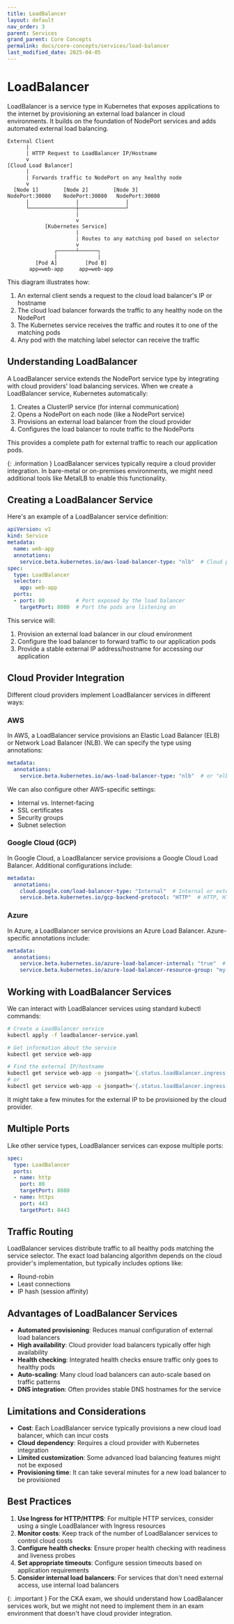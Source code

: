 ```yaml
---
title: LoadBalancer
layout: default
nav_order: 3
parent: Services
grand_parent: Core Concepts
permalink: docs/core-concepts/services/load-balancer
last_modified_date: 2025-04-05
---
```


# LoadBalancer

LoadBalancer is a service type in Kubernetes that exposes applications to the internet by provisioning an external load balancer in cloud environments. It builds on the foundation of NodePort services and adds automated external load balancing.

```
External Client
      |
      | HTTP Request to LoadBalancer IP/Hostname
      v
[Cloud Load Balancer]
      |
      | Forwards traffic to NodePort on any healthy node
      v
  [Node 1]        [Node 2]        [Node 3]
NodePort:30080    NodePort:30080   NodePort:30080
      |               |               |
      └───────────────┼───────────────┘
                      |
                      v
            [Kubernetes Service]
                      |
                      | Routes to any matching pod based on selector
                      v
               ┌──────┴──────┐
               |             |
         [Pod A]         [Pod B]
       app=web-app     app=web-app
```

This diagram illustrates how:
1. An external client sends a request to the cloud load balancer's IP or hostname
2. The cloud load balancer forwards the traffic to any healthy node on the NodePort
3. The Kubernetes service receives the traffic and routes it to one of the matching pods
4. Any pod with the matching label selector can receive the traffic

## Understanding LoadBalancer

A LoadBalancer service extends the NodePort service type by integrating with cloud providers' load balancing services. When we create a LoadBalancer service, Kubernetes automatically:

1. Creates a ClusterIP service (for internal communication)
2. Opens a NodePort on each node (like a NodePort service)
3. Provisions an external load balancer from the cloud provider
4. Configures the load balancer to route traffic to the NodePorts

This provides a complete path for external traffic to reach our application pods.

<div markdown="block">
{: .information }
LoadBalancer services typically require a cloud provider integration. In bare-metal or on-premises environments, we might need additional tools like MetalLB to enable this functionality.
</div>

## Creating a LoadBalancer Service

Here's an example of a LoadBalancer service definition:

```yaml
apiVersion: v1
kind: Service
metadata:
  name: web-app
  annotations:
    service.beta.kubernetes.io/aws-load-balancer-type: "nlb"  # Cloud provider-specific annotation
spec:
  type: LoadBalancer
  selector:
    app: web-app
  ports:
  - port: 80          # Port exposed by the load balancer
    targetPort: 8080  # Port the pods are listening on
```

This service will:
1. Provision an external load balancer in our cloud environment
2. Configure the load balancer to forward traffic to our application pods
3. Provide a stable external IP address/hostname for accessing our application

## Cloud Provider Integration

Different cloud providers implement LoadBalancer services in different ways:

### AWS

In AWS, a LoadBalancer service provisions an Elastic Load Balancer (ELB) or Network Load Balancer (NLB). We can specify the type using annotations:

```yaml
metadata:
  annotations:
    service.beta.kubernetes.io/aws-load-balancer-type: "nlb"  # or "elb"
```

We can also configure other AWS-specific settings:
- Internal vs. Internet-facing
- SSL certificates
- Security groups
- Subnet selection

### Google Cloud (GCP)

In Google Cloud, a LoadBalancer service provisions a Google Cloud Load Balancer. Additional configurations include:

```yaml
metadata:
  annotations:
    cloud.google.com/load-balancer-type: "Internal"  # Internal or external
    service.beta.kubernetes.io/gcp-backend-protocol: "HTTP"  # HTTP, HTTPS, HTTP2, etc.
```

### Azure

In Azure, a LoadBalancer service provisions an Azure Load Balancer. Azure-specific annotations include:

```yaml
metadata:
  annotations:
    service.beta.kubernetes.io/azure-load-balancer-internal: "true"  # Internal or external
    service.beta.kubernetes.io/azure-load-balancer-resource-group: "my-resource-group"
```

## Working with LoadBalancer Services

We can interact with LoadBalancer services using standard kubectl commands:

```bash
# Create a LoadBalancer service
kubectl apply -f loadbalancer-service.yaml

# Get information about the service
kubectl get service web-app

# Find the external IP/hostname
kubectl get service web-app -o jsonpath='{.status.loadBalancer.ingress[0].ip}'
# or
kubectl get service web-app -o jsonpath='{.status.loadBalancer.ingress[0].hostname}'
```

It might take a few minutes for the external IP to be provisioned by the cloud provider.

## Multiple Ports

Like other service types, LoadBalancer services can expose multiple ports:

```yaml
spec:
  type: LoadBalancer
  ports:
  - name: http
    port: 80
    targetPort: 8080
  - name: https
    port: 443
    targetPort: 8443
```

## Traffic Routing

LoadBalancer services distribute traffic to all healthy pods matching the service selector. The exact load balancing algorithm depends on the cloud provider's implementation, but typically includes options like:

- Round-robin
- Least connections
- IP hash (session affinity)

## Advantages of LoadBalancer Services

- **Automated provisioning**: Reduces manual configuration of external load balancers
- **High availability**: Cloud provider load balancers typically offer high availability
- **Health checking**: Integrated health checks ensure traffic only goes to healthy pods
- **Auto-scaling**: Many cloud load balancers can auto-scale based on traffic patterns
- **DNS integration**: Often provides stable DNS hostnames for the service

## Limitations and Considerations

- **Cost**: Each LoadBalancer service typically provisions a new cloud load balancer, which can incur costs
- **Cloud dependency**: Requires a cloud provider with Kubernetes integration
- **Limited customization**: Some advanced load balancing features might not be exposed
- **Provisioning time**: It can take several minutes for a new load balancer to be provisioned

## Best Practices

1. **Use Ingress for HTTP/HTTPS**: For multiple HTTP services, consider using a single LoadBalancer with Ingress resources
2. **Monitor costs**: Keep track of the number of LoadBalancer services to control cloud costs
3. **Configure health checks**: Ensure proper health checking with readiness and liveness probes
4. **Set appropriate timeouts**: Configure session timeouts based on application requirements
5. **Consider internal load balancers**: For services that don't need external access, use internal load balancers

<div markdown="block">
{: .important }
For the CKA exam, we should understand how LoadBalancer services work, but we might not need to implement them in an exam environment that doesn't have cloud provider integration.
</div>